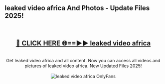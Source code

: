 <h2>leaked video africa And Photos - Update Files 2025!</h2>
<br>
<div align="center">
<h2><a href="https://linkcuts.com/hfmhzwbr" rel="nofollow">🔴 CLICK HERE 🌐==►► leaked video africa</a></h2>
<br>
Get leaked video africa and all content. Now you can access all videos and pictures of leaked video africa. New Updated Files 2025!
<br>
<br>
<a href="https://linkcuts.com/hfmhzwbr" rel="nofollow" data-target="animated-image.originalLink"><img src="https://i.ibb.co.com/WyWwxjT/player-gif2.gif" alt="leaked video africa OnlyFans" style="max-width: 100%; display: inline-block;" data-target="animated-image.originalImage"></a>
</div>
<br>